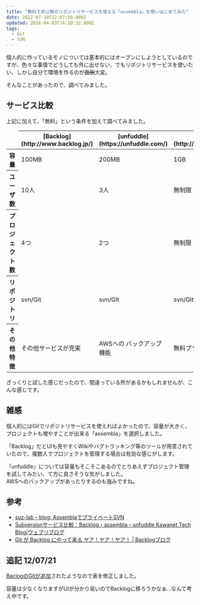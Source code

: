 ```yaml
---
title: "無料で非公開のリポジトリサービスを使える「assembla」を使いはじめてみた"
date: 2012-07-10T22:07:50.000Z
updated: 2016-04-03T14:10:32.000Z
tags: 
  - Git
  - SVN
---
```


個人的に作っているモノについては基本的にはオープンにしようとしているのですが、色々な事情でどうしても外に出せない、でもリポジトリサービスを使いたい、しかし自分で環境を作るのが<del>面倒</del>大変。

そんなことがあったので、調べてみました。


## サービス比較

上記に加えて、「無料」という条件を加えて調べてみました。

<table class="alignright"><thead><tr><td> </td><th>[Backlog](http://www.backlog.jp/)</th><th>[unfuddle](https://unfuddle.com/)</th><th>[assembla](http://www.assembla.com/)</th></tr></thead><tbody><tr><th>容量</th><td>100MB</td><td>200MB</td><td>1GB</td></tr><tr><th>ユーザ数</th><td>10人</td><td>3人</td><td>無制限</td></tr><tr><th>プロジェクト数</th><td>4つ</td><td>2つ</td><td>無制限</td></tr><tr><th>リポジトリ</th><td>svn/Git</td><td>svn/Git</td><td>svn/Git</td></tr><tr><th>その他特徴</th><td>その他サービスが充実</td><td>AWSへの  
バックアップ機能</td><td>無料プランは  
リポジトリのみ</td></tr></tbody></table>ざっくりと試した感じだったので、間違っている所があるかもしれませんが、こんな感じです。


## 雑感

個人的にはGitでリポジトリサービスを使えればよかったので、容量が大きく、プロジェクトも増やすことが出来る「assembla」を選択しました。

「Backlog」だとUIも見やすくWikiやバグトラッキング等のツールが用意されていたので、複数人でプロジェクトを管理する場合は有効な感じがします。

「unfuddle」については容量もそこそこあるのでとりあえずプロジェクト管理を試してみたい、て方に良さそうな気がしました。  
 AWSへのバックアップがあったりするのも強みですね。


## 参考

- [suz-lab – blog: AssemblaでプライベートSVN](http://blog.suz-lab.com/2010/06/assemblasvn.html)
- [Subversionサービス比較：Backlog・assembla・unfuddle Kawanet Tech Blog/ウェブリブログ](http://kawa.at.webry.info/201002/article_4.html)
- [Git が Backlog にやって来る ヤア！ヤア！ヤア！ | Backlogブログ](http://www.backlog.jp/blog/2012/05/git-backlog.html)


## 追記 12/07/21

[BaclogのGitが追加](http://www.backlog.jp/blog/2012/07/git-release.html)されたようなので表を修正しました。

容量は少なくなりますがUIが分かり易いのでBacklogに移ろうかなぁ…なんて考え中です。